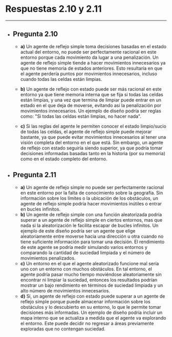 # Respuestas 2.10 y 2.11 

---

- ## **Pregunta 2.10**

  - **a)** 
    Un agente de reflejo simple toma decisiones basadas en el estado actual del entorno, no puede ser perfectamente racional en este entorno porque cada movimiento da lugar a una penalización.
    Un agente de reflejo simple tiende a hacer movimientos innecesarios ya que no tiene memoria de estados anteriores.
    Esto resultaría en que el agente perdería puntos por movimientos innecesarios, incluso cuando todas las celdas están limpias.
  
  - **b)**
    Un agente de reflejo con estado puede ser más racional en este entorno ya que tiene memoria interna que se fija si todas las celdas están limpias, y una vez que termina de limpiar
    puede entrar en un estado en el que deja de moverse, evitando así la penalización por movimientos innecesarios.
    Un ejemplo de diseño podría ser reglas como: "Si todas las celdas están limpias, no hacer nada".
  
  - **c)**
    Si las reglas del agente le permiten conocer el estado limpio/sucio de todas las celdas, el agente de reflejo simple puede mejorar bastante, ya que 
    puede evitar movimientos innecesarios al tener una visión completa del entorno en el que está. Sin embargo, un agente de reflejo con estado seguiría siendo superior, ya que
    podría tomar decisiones informadas basadas tanto en la historia (por su memoria) como en el  estado completo del entorno.


- ## **Pregunta 2.11**

  - **a)**
    Un agente de reflejo simple no puede ser perfectamente racional en este entorno por la falta de conocimiento sobre la geografía.
    Sin información sobre los límites o la ubicación de los obstáculos, un agente de reflejo simple podría hacer movimientos inútiles o entrar en bucles infinitos.
  - **b)**
    Un agente de reflejo simple con una función aleatorizada podría superar a un agente de reflejo simple en ciertos entornos, mas que nada si la aleatorización le facilita
    escapar de bucles infinitos. Un ejemplo de este diseño podría ser un agente que elige aleatoriamente entre moverse hacia una dirección u otra 
    cuando no tiene suficiente información para tomar una decisión. El rendimiento de este agente se podría medir simulando varios entornos y comparando
    la cantidad de suciedad limpiada y el número de movimientos penalizados.
  - **c)**
    Un entorno en el que el agente aleatorizado funcione mal sería uno con un entorno con muchos obstáculos.
    En tal entorno, el agente podría pasar mucho tiempo moviéndose aleatoriamente sin encontrar ni limpiar la suciedad, entonces los resultados podrían mostrar 
    un bajo rendimiento en términos de suciedad limpiada y un alto número de movimientos innecesarios.
  - **d)**
    Sí, un agente de reflejo con estado puede superar a un agente de reflejo simple porque puede almacenar información sobre los obstáculos
    y lo descubierto en su entorno, lo que le permite tomar decisiones más informadas. Un ejemplo de diseño podría incluir un mapa interno que se actualiza
    a medida que el agente va explorando el entorno. Este puede decidir no regresar a áreas previamente exploradas que no contengan suciedad.